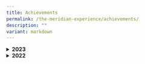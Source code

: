 ```yaml
---
title: Achievements
permalink: /the-meridian-experience/achievements/
description: ""
variant: markdown
---
```

<details>
  <summary><b>2023</b></summary>
	<h4>Academic</h4>
	<h5>Wits and Words National Debate Competition</h5>
	<p align="justify">Our P5 Team Meridian Debaters have won both Round 1 &amp; Round 2 of the Wits and Words National Debate Competition! The team members demonstrated resilience, teamwork &amp; good sportsmanship. Go Team Meridian! You do us Proud.</p>
	      <img src="/images/The%20Meridian%20Experience/Achievements/2023_Debate_Team.jpg" style="width:480px;height:350px;float:center">
	<br>
	<h5>National Mathematical Olympiad of Singapore 2023</h5>
	      <img src="/images/The%20Meridian%20Experience/Achievements/2023_GROUP_Maths.jpg" style="width:480px;height:350px;float:center">
	<br>
	<h5>Chinese Language Good Progress Award</h5>
	<p>This award shown the overall greatest improvement in the learning of Chinese Language. From the left Thaddeus Tay Jia Le (6RB), Won Zhe Kai (5IN) and Teo Pei Qing (4RB). </p>
	      <img src="/images/The%20Meridian%20Experience/Achievements/2023_CL1.jpg" style="width:480px;height:350px;float:center">
	<br>
	<h5>International Chinese Language and Chinese Poetry Recitation Competition</h5>
	      <img src="/images/The%20Meridian%20Experience/Achievements/2023_CL2.jpg" style="width:480px;height:350px;float:center">
	<br>
	<h5>6th National Text Recital Competition</h5>
	      <img src="/images/The%20Meridian%20Experience/Achievements/2023_CL3.jpg" style="width:480px;height:350px;float:center">
	<br>
	<h5>National Primary School Chinese Storytelling Competition</h5>
	      <img src="/images/The%20Meridian%20Experience/Achievements/2023_CL4.png" style="width:380px;height:450px;float:center">
	<br>
	<h5>Celebrating Success at Sayembara Bahasa Melayu 2023</h5>
	<p align="justify">Under the guidance of our dedicated ML teachers, our students seized the opportunity to showcase their linguistic prowess and acting skills among five other Pasir Ris schools. We are incredibly thrilled to announce that we clinched 3rd place for P2, P4, and P6 levels, and not to mention, Consolation prizes for the remaining three levels.</p>
	<table>
  <tbody><tr>
    <td><img src="/images/The%20Meridian%20Experience/Achievements/2023_BM1.jpg" style="width:480px;height:250px;float:center"></td>
    <td><img src="/images/The%20Meridian%20Experience/Achievements/2023_BM2.jpg" style="width:480px;height:250px;float:center"></td>
  </tr>
</tbody></table>
	<table>
  <tbody><tr>
    <td><img src="/images/The%20Meridian%20Experience/Achievements/2023_BM3.jpg" style="width:480px;height:250px;float:center"></td>
    <td><img src="/images/The%20Meridian%20Experience/Achievements/2023_BM4.jpg" style="width:480px;height:250px;float:center"></td>
  </tr>
</tbody></table>
	<br><br>
<img src="/images/The%20Meridian%20Experience/Achievements/2023_BM5.jpg" style="width:480px;height:350px;float:center">
	<br>
	<h5>Karya Kreatif 2023 </h5>
	      <img src="/images/The%20Meridian%20Experience/Achievements/2023_ML1.jpg" style="width:480px;height:350px;float:center">
	<br>
</details>
<details>
  <summary><b>2022</b></summary>
	<h4>CCA - Games and Sports</h4>
	<h5>Floor Ball</h5>
	<p align="justify">Insert Text</p>
	      <img src="/images/The%20Meridian%20Experience/Achievements/Floor_Ball__CCA_.jpg" style="width:550px;height:350px;float:center">
	<br>
	<h5>Soccer</h5>
	<p align="justify">Insert Text</p>
	      <img src="/images/The%20Meridian%20Experience/Achievements/2022_Soccer__CCA_.jpg" style="width:550px;height:350px;float:center">
	<br>
	<h5>Taekwondo</h5>
	<p align="justify">Insert Text</p>
	      <img src="/images/The%20Meridian%20Experience/Achievements/2022_Taekwondo.jpg" style="width:550px;height:350px;float:center">
	<br>
	<h4>CCA - Performing &amp; Visual Arts</h4>
	<h5>SYF Guzheng</h5>
	<p align="justify">Team Meridian Guzheng! Months of hard work and effort have paid off, and we totally love the melodious performance that touched and moved us greatly. </p>
	      <img src="/images/The%20Meridian%20Experience/Achievements/Guzheng__1_July_.jpg" style="width:550px;height:350px;float:center">
	<br>
	<h5>SYF Chinese Dance</h5>
	<p align="justify">
What a captivating performance by our Team Meridian's Chinese Dance at the SYF&nbsp;❤️ </p>
	      <img src="/images/The%20Meridian%20Experience/Achievements/Chinese_Dance___22_July_2022.jpg" style="width:550px;height:350px;float:center">
	<h5>SYF Malay Dance</h5>
	<p align="justify">Our Team Meridian’s Malay Dance put up a charming performance at the SYF !</p>
	      <img src="/images/The%20Meridian%20Experience/Achievements/Malay_Dance___22_July_2022.jpg" style="width:550px;height:350px;float:center">
<h4>CCA - Clubs and Societies</h4>
<h5>National Primary Schools Photography Competition</h5>
<p align="justify">
Our student Tan Hong Yu (5CA) from the Media Production Club emerged 2nd Runner-up in the Open Category in the National Primary Schools Photography Competition!<br>
We would also like to congratulate Alvi Adly (4CA), Schaffa Sahril (4CA) and Myesha Ambretta (5CA) for being shortlisted for the People's Choice Award.<br></p>
<table>
  <tbody><tr>
    <td><img src="/images/The%20Meridian%20Experience/Achievements/CCA_Photography_1___28_Aug_2022.jpg" style="width:550px;height:250px;float:center"></td>
    <td><img src="/images/The%20Meridian%20Experience/Achievements/CCA_Photography_2___28_Aug_2022.jpg" style="width:550px;height:250px;float:center"></td>
  </tr>
	</tbody></table>
	<table>
  <tbody><tr>
    <td><img src="/images/The%20Meridian%20Experience/Achievements/CCA_Photography_3___28_Aug_2022.jpg" style="width:550px;height:250px;float:center"></td>
    <td><img src="/images/The%20Meridian%20Experience/Achievements/CCA_Photography_4___28_Aug_2022.jpg" style="width:550px;height:250px;float:center"></td>
  </tr>
	</tbody></table>
</details>